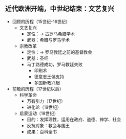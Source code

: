 ## 近代欧洲开端，中世纪结束：文艺复兴
- 回顾的历程（15世纪-16世纪）
	- 文艺复兴
		- 定性：-> 古罗马希腊学术
		- 武器：希腊与罗马学术
	- 宗教改革
		- 定性：-> 罗马教廷之前的基督教会
		- 武器：圣经
		- 马丁路德成功，罗马教廷失败
			- 印刷术
			- 德意志王侯支持
			- 多国新教兴起
- 前瞻的历程（17世纪以后）
	- 科学革命
		- 万有引力（17世纪）
		- 进化论（19世纪）
	- 启蒙运动（18世纪）
		- 目的：发挥理性，运用在政府、道德、神学、社会
		- 反抗对象：教会与国王
		- 成果：百科全书